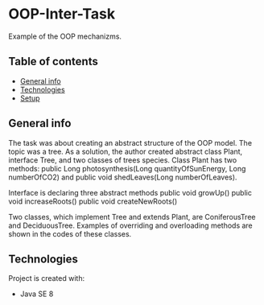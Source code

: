 # OOP-Inter-Task
Example of the OOP mechanizms.

## Table of contents
* [General info](#general-info)
* [Technologies](#technologies)
* [Setup](#setup)

## General info
The task was about creating an abstract structure of the OOP model. The topic was a tree. 
As a solution, the author created abstract class Plant, interface Tree, and two 
classes of trees species. 
Class Plant has two methods:
    public Long photosynthesis(Long quantityOfSunEnergy, Long numberOfCO2)
and
   public void shedLeaves(Long numberOfLeaves).

Interface is declaring three abstract methods 
    public void growUp()
    public void increaseRoots()
    public void createNewRoots()

Two classes, which implement Tree and extends Plant, are ConiferousTree
and DeciduousTree. Examples of overriding and overloading methods are shown 
in the codes of these classes.


## Technologies
Project is created with:
* Java SE 8
